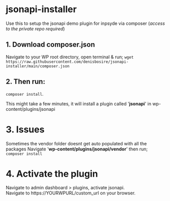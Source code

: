 # jsonapi-installer
Use this to setup the jsonapi demo plugin for inpsyde via composer (*access to the private repo required*)

## 1. Download composer.json
Navigate to your WP root directory, open terminal & run; 
`wget https://raw.githubusercontent.com/denisbosire/jsonapi-installer/main/composer.json`

## 2. Then run:
`composer install`. 

This might take a few minutes, it will install a plugin called '**jsonapi**' in wp-content/plugins/jsonapi

# 3. Issues
Sometimes the vendor folder doesnt get auto populated with all the packages
Navigate '**wp-content/plugins/jsonapi/vendor**' then run;
`composer install` 

# 4. Activate the plugin
Navigate to admin dashboard > plugins, activate jsonapi.  
Navigate to https://YOURWPURL/custom_url on your browser.
